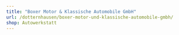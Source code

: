 ```yaml
---
title: "Boxer Motor & Klassische Automobile GmbH"
url: /dotternhausen/boxer-motor-und-klassische-automobile-gmbh/
shop: Autowerkstatt
---
```

